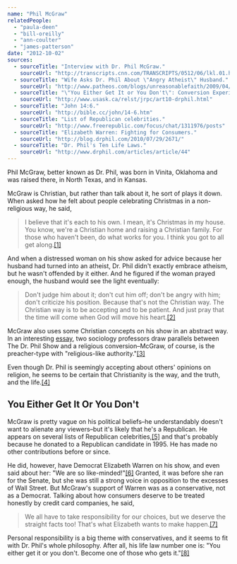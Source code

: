 ```yaml
---
name: "Phil McGraw"
relatedPeople:
  - "paula-deen"
  - "bill-oreilly"
  - "ann-coulter"
  - "james-patterson"
date: "2012-10-02"
sources:
  - sourceTitle: "Interview with Dr. Phil McGraw."
    sourceUrl: "http://transcripts.cnn.com/TRANSCRIPTS/0512/06/lkl.01.html"
  - sourceTitle: "Wife Asks Dr. Phil About \"Angry Atheist\" Husband."
    sourceUrl: "http://www.patheos.com/blogs/unreasonablefaith/2009/04/wife-asks-dr-phil-about-angry-atheist-husband/"
  - sourceTitle: "\"You Either Get It or You Don't\": Conversion Experiences and The Dr. Phil Show."
    sourceUrl: "http://www.usask.ca/relst/jrpc/art10-drphil.html"
  - sourceTitle: "John 14:6."
    sourceUrl: "http://bible.cc/john/14-6.htm"
  - sourceTitle: "List of Republican celebrities."
    sourceUrl: "http://www.freerepublic.com/focus/chat/1311976/posts"
  - sourceTitle: "Elizabeth Warren: Fighting for Consumers."
    sourceUrl: "http://blog.drphil.com/2010/07/29/2671/"
  - sourceTitle: "Dr. Phil's Ten Life Laws."
    sourceUrl: "http://www.drphil.com/articles/article/44"
---
```


Phil McGraw, better known as Dr. Phil, was born in Vinita, Oklahoma and was raised there, in North Texas, and in Kansas.

McGraw is Christian, but rather than talk about it, he sort of plays it down. When asked how he felt about people celebrating Christmas in a non-religious way, he said,

>I believe that it's each to his own. I mean, it's Christmas in my house. You know, we're a Christian home and raising a Christian family. For those who haven't been, do what works for you. I think you got to all get along.<a class="source-citation" href="#http://transcripts.cnn.com/TRANSCRIPTS/0512/06/lkl.01.html" title="Interview with Dr. Phil McGraw.">[1]</a>

And when a distressed woman on his show asked for advice because her husband had turned into an atheist, Dr. Phil didn't exactly embrace atheism, but he wasn't offended by it either. And he figured if the woman prayed enough, the husband would see the light eventually:

>Don't judge him about it; don't cut him off; don't be angry with him; don't criticize his position. Because that's not the Christian way. The Christian way is to be accepting and to be patient. And just pray that the time will come when God will move his heart.<a class="source-citation" href="#http://www.patheos.com/blogs/unreasonablefaith/2009/04/wife-asks-dr-phil-about-angry-atheist-husband/" title="Wife Asks Dr. Phil About &quot;Angry Atheist&quot; Husband.">[2]</a>

McGraw also uses some Christian concepts on his show in an abstract way. In an interesting [essay](http://www.usask.ca/relst/jrpc/art10-drphil.html), two sociology professors draw parallels between The Dr. Phil Show and a religious conversion–McGraw, of course, is the preacher-type with "religious-like authority."<a class="source-citation" href="#http://www.usask.ca/relst/jrpc/art10-drphil.html" title="&quot;You Either Get It or You Don&apos;t&quot;: Conversion Experiences and The Dr. Phil Show.">[3]</a>

Even though Dr. Phil is seemingly accepting about others' opinions on religion, he seems to be certain that Christianity is the way, and the truth, and the life.<a class="source-citation" href="#http://bible.cc/john/14-6.htm" title="John 14:6.">[4]</a>

## You Either Get It Or You Don't

McGraw is pretty vague on his political beliefs–he understandably doesn't want to alienate any viewers–but it's likely that he's a Republican. He appears on several lists of Republican celebrities,<a class="source-citation" href="#http://www.freerepublic.com/focus/chat/1311976/posts" title="List of Republican celebrities.">[5]</a> and that's probably because he donated to a Republican candidate in 1995. He has made no other contributions before or since.

He did, however, have Democrat Elizabeth Warren on his show, and even said about her: "We are so like-minded!"<a class="source-citation" href="#http://blog.drphil.com/2010/07/29/2671/" title="Elizabeth Warren: Fighting for Consumers.">[6]</a> Granted, it was before she ran for the Senate, but she was still a strong voice in opposition to the excesses of Wall Street. But McGraw's support of Warren was as a conservative, not as a Democrat. Talking about how consumers deserve to be treated honestly by credit card companies, he said,

>We all have to take responsibility for our choices, but we deserve the straight facts too! That's what Elizabeth wants to make happen.<a class="source-citation" href="#http://blog.drphil.com/2010/07/29/2671/" title="Elizabeth Warren: Fighting for Consumers.">[7]</a>

Personal responsibility is a big theme with conservatives, and it seems to fit with Dr. Phil's whole philosophy. After all, his life law number one is: "You either get it or you don't. Become one of those who gets it."<a class="source-citation" href="#http://www.drphil.com/articles/article/44" title="Dr. Phil&apos;s Ten Life Laws.">[8]</a>